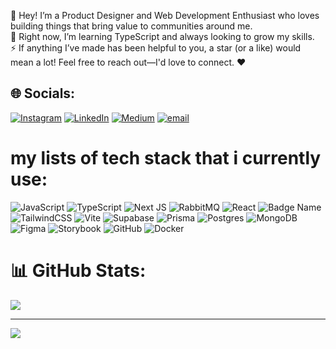 
👋 Hey! I’m a Product Designer and Web Development Enthusiast who loves building things that bring value to communities around me.<br>🌱 Right now, I’m learning TypeScript and always looking to grow my skills.<br>⚡ If anything I’ve made has been helpful to you, a star (or a like) would mean a lot! Feel free to reach out—I'd love to connect. ❤️


## 🌐 Socials:
[![Instagram](https://img.shields.io/badge/Instagram-%23E4405F.svg?logo=Instagram&logoColor=white)](https://instagram.com/swasonoadi_w) [![LinkedIn](https://img.shields.io/badge/LinkedIn-%230077B5.svg?logo=linkedin&logoColor=white)](https://linkedin.com/in/swasonowijaya) [![Medium](https://img.shields.io/badge/Medium-12100E?logo=medium&logoColor=white)](https://medium.com/@swasonoaw) [![email](https://img.shields.io/badge/Email-D14836?logo=gmail&logoColor=white)](mailto:swaso.awijaya@gmail.com) 

# my lists of tech stack that i currently use:
![JavaScript](https://img.shields.io/badge/javascript-%23323330.svg?style=for-the-badge&logo=javascript&logoColor=%23F7DF1E) ![TypeScript](https://img.shields.io/badge/typescript-%23007ACC.svg?style=for-the-badge&logo=typescript&logoColor=white) ![Next JS](https://img.shields.io/badge/Next-black?style=for-the-badge&logo=next.js&logoColor=white) ![RabbitMQ](https://img.shields.io/badge/rabbitmq-FF6600?style=for-the-badge&logo=rabbitmq&logoColor=white) ![React](https://img.shields.io/badge/react-%2320232a.svg?style=for-the-badge&logo=react&logoColor=%2361DAFB) ![Badge Name](https://img.shields.io/badge/tRPC-%232596BE.svg?style=for-the-badge&logo=tRPC&logoColor=white) ![TailwindCSS](https://img.shields.io/badge/tailwindcss-%2338B2AC.svg?style=for-the-badge&logo=tailwind-css&logoColor=white) ![Vite](https://img.shields.io/badge/vite-%23646CFF.svg?style=for-the-badge&logo=vite&logoColor=white) ![Supabase](https://img.shields.io/badge/Supabase-3ECF8E?style=for-the-badge&logo=supabase&logoColor=white) ![Prisma](https://img.shields.io/badge/Prisma-3982CE?style=for-the-badge&logo=Prisma&logoColor=white) ![Postgres](https://img.shields.io/badge/postgres-%23316192.svg?style=for-the-badge&logo=postgresql&logoColor=white) ![MongoDB](https://img.shields.io/badge/MongoDB-%234ea94b.svg?style=for-the-badge&logo=mongodb&logoColor=white) ![Figma](https://img.shields.io/badge/figma-%23F24E1E.svg?style=for-the-badge&logo=figma&logoColor=white) ![Storybook](https://img.shields.io/badge/-Storybook-FF4785?style=for-the-badge&logo=storybook&logoColor=white) ![GitHub](https://img.shields.io/badge/github-%23121011.svg?style=for-the-badge&logo=github&logoColor=white) ![Docker](https://img.shields.io/badge/docker-%230db7ed.svg?style=for-the-badge&logo=docker&logoColor=white)
# 📊 GitHub Stats:
![](https://github-readme-stats.vercel.app/api?username=Umiar-20&theme=nightowl&hide_border=false&include_all_commits=false&count_private=false)<br/>


---
[![](https://visitcount.itsvg.in/api?id=Umiar-20&icon=0&color=0)](https://visitcount.itsvg.in)

<!-- Proudly created with GPRM ( https://gprm.itsvg.in ) -->
